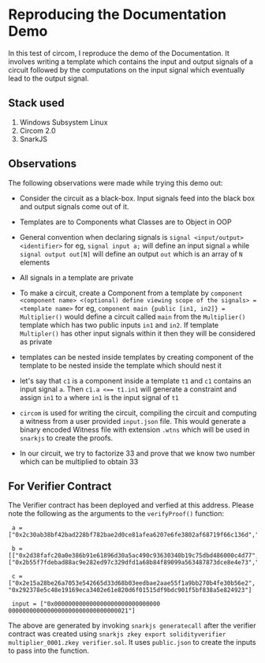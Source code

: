 # Reproducing the Documentation Demo
In this test of circom, I reproduce the demo of the Documentation. It involves writing a template which contains the input and output signals of a circuit followed by the computations on the input signal which eventually lead to the output signal.

## Stack used
1. Windows Subsystem Linux
2. Circom 2.0
3. SnarkJS

## Observations
The following observations were made while trying this demo out:
- Consider the circuit as a black-box. Input signals feed into the black box and output signals come out of it.
- Templates are to Components what Classes are to Object in OOP
- General convention when declaring signals is `signal <input/output> <identifier>` for eg, `signal input a;` will define an input signal `a` while `signal output out[N]` will define an output `out` which is an array of `N` elements
- All signals in a template are private
- To make a circuit, create a Component from a template by `component <component name> <(optional) define viewing scope of the signals> = <template name>` for eg, `component main {public [in1, in2]} = Multiplier()` would define a circuit called `main` from the `Multiplier()` template which has two public inputs `in1` and `in2`. If template `Multipler()` has other input signals within it then they will be considered as private
- templates can be nested inside templates by creating component of the template to be nested inside the template which should nest it
- let's say that `c1` is a component inside a template `t1` and `c1` contains an input signal `a`. Then `c1.a <== t1.in1` will generate a constraint and assign `in1` to `a` where `in1` is the input signal of `t1`

- `circom` is used for writing the circuit, compiling the circuit and computing a witness from a user provided `input.json` file. This would generate a binary encoded Witness file with extension `.wtns` which will be used in `snarkjs` to create the proofs.

- In our circuit, we try to factorize 33 and prove that we know two number which can be multiplied to obtain 33

## For Verifier Contract
The Verifier contract has been deployed and verfied at this address. Please note the following as the arguments to the `verifyProof()` function:
```
 a = ["0x2c30ab38bf42bad228bf782bae2d0ce81afea6207e6fe3802af68719f66c136d","0x005a2f383a33a98033dfc4b81284e6d116b99963cd0c6f5a1e1c27fc3f4da921"]

 b = [["0x2d38fafc20a0e386b91e61896d30a5ac490c93630340b19c75dbd486000c4d77","0x0d0d0fec2c1ef0c082159443ef97e025190c738726c019046a9739ec39988efa"],["0x2b55f7fdebad88ac9e282ed97c329dfd1a68b84f89099a563487873dce8e4e73","0x1289396c193fdbc1c61829623d1abc6638f9a140610a3559d77a9cf66d4b8314"]]

 c = ["0x2e15a28be26a7053e542665d33d68b03eedbae2aae55f1a9bb270b4fe30b56e2", "0x292378e5c48e19169eca3402e61e820d6f01515df9bdc901f5bf838a5e824923"]

 input = ["0x000000000000000000000000000000
0000000000000000000000000000000021"]

```

The above are generated by invoking `snarkjs generatecall` after the verifier contract was created using `snarkjs zkey export solidityverifier multiplier_0001.zkey verifier.sol`. It uses `public.json` to create the inputs to pass into the function.